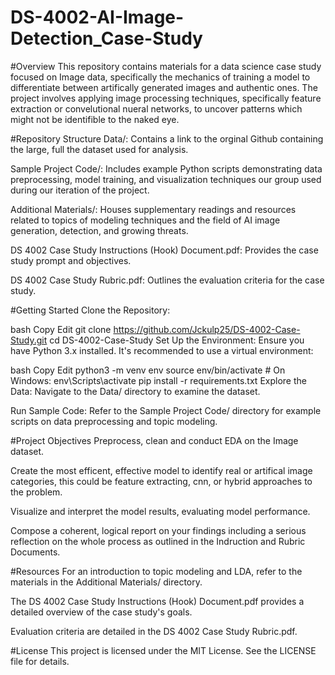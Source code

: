 # DS-4002-AI-Image-Detection_Case-Study

#Overview
This repository contains materials for a data science case study focused on Image data, specifically the mechanics of training a model to differentiate between artifically generated images and authentic ones. The project involves applying image processing techniques, specifically feature extraction or convelutional nueral networks, to uncover patterns which might not be identifible to the naked eye.

#Repository Structure
Data/: Contains a link to the orginal Github containing the large, full the dataset used for analysis.

Sample Project Code/: Includes example Python scripts demonstrating data preprocessing, model training, and visualization techniques our group used during our iteration of the project.

Additional Materials/: Houses supplementary readings and resources related to topics of modeling techniques and the field of AI image generation, detection, and growing threats.

DS 4002 Case Study Instructions (Hook) Document.pdf: Provides the case study prompt and objectives.

DS 4002 Case Study Rubric.pdf: Outlines the evaluation criteria for the case study.


#Getting Started
Clone the Repository:

bash
Copy
Edit
git clone https://github.com/Jckulp25/DS-4002-Case-Study.git
cd DS-4002-Case-Study
Set Up the Environment:
Ensure you have Python 3.x installed. It's recommended to use a virtual environment:

bash
Copy
Edit
python3 -m venv env
source env/bin/activate  # On Windows: env\Scripts\activate
pip install -r requirements.txt
Explore the Data:
Navigate to the Data/ directory to examine the dataset.

Run Sample Code:
Refer to the Sample Project Code/ directory for example scripts on data preprocessing and topic modeling.

#Project Objectives
Preprocess, clean and conduct EDA on the Image dataset.

Create the most efficent, effective model to identify real or artifical image categories, this could be feature extracting, cnn, or hybrid approaches to the problem.

Visualize and interpret the model results, evaluating model performance.

Compose a coherent, logical report on your findings including a serious reflection on the whole process as outlined in the Indruction and Rubric Documents.


#Resources
For an introduction to topic modeling and LDA, refer to the materials in the Additional Materials/ directory.

The DS 4002 Case Study Instructions (Hook) Document.pdf provides a detailed overview of the case study's goals.

Evaluation criteria are detailed in the DS 4002 Case Study Rubric.pdf.

#License
This project is licensed under the MIT License. See the LICENSE file for details.

